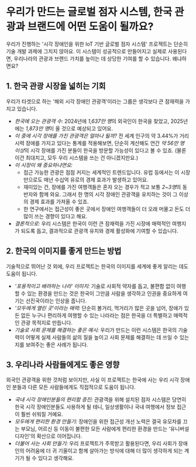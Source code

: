 # 우리가 만드는 글로벌 점자 시스템, 한국 관광과 브랜드에 어떤 도움이 될까요?

우리가 진행하는 '시각 장애인을 위한 IoT 기반 글로벌 점자 시스템' 프로젝트는 단순히 기술 개발 과제에 그치지 않아요. 이 시스템이 성공적으로 만들어지고 실제로 사용된다면, 우리나라의 관광과 브랜드 가치를 높이는 데 상당한 기여를 할 수 있습니다. 왜냐하면요?

## 1. 한국 관광 시장을 넓히는 기회

우리가 타겟으로 하는 '해외 시각 장애인 관광객'이라는 그룹은 생각보다 큰 잠재력을 가지고 있습니다.

* *한국에 오는 관광객 수:* 2024년에 *1,637만 명*의 외국인이 한국을 찾았고, 2025년에는 *1,873만 명*이 올 것으로 예상되고 있어요.
* *이 중에 시각 장애를 가진 관광객은 얼마나 될까?* 전 세계 인구의 약 3.44%가 거리 시력 장애를 가지고 있다는 통계를 적용해보면, 단순히 계산해도 연간 *약 56만 명 이상*의 시각 장애를 가진 분들이 한국을 방문할 가능성이 있다고 볼 수 있죠. (물론 이건 최대치고, 모두 우리 시스템을 쓰는 건 아니겠지만요.)
* *이 시장이 왜 중요하냐면요:*
    * 접근 가능한 관광은 점점 커지는 세계적인 트렌드입니다. 유럽 등에서는 이 시장만으로도 매년 수십억 유로의 경제 효과가 발생하고 있어요.
    * 재미있는 건, 장애를 가진 여행객들은 혼자 오는 경우가 적고 보통 *2~3명*의 동반자와 함께 와요. 그래서 한 명의 시각 장애인 관광객을 유치하는 것이 그 이상의 경제 효과를 가져올 수 있죠.
    * 한 연구에서는 접근성이 좋은 곳에서 장애인 여행객들이 더 오래 머물고 돈도 더 많이 쓰는 경향이 있다고 해요.
* *결론적으로:* 우리 시스템은 한국이 이런 큰 잠재력을 가진 시장에 매력적인 여행지가 되도록 돕고, 결과적으로 관광객 유치와 경제 활성화에 기여할 수 있습니다.

## 2. 한국의 이미지를 좋게 만드는 방법

기술적으로 뛰어난 것 외에, 우리 프로젝트는 한국의 이미지를 세계에 좋게 알리는 데도 도움이 됩니다.

* *'포용적이고 배려하는 나라' 이미지:* 기술로 사회적 약자를 돕고, 불편함 없이 여행할 수 있는 환경을 만드는 것은 한국이 그만큼 사람을 생각하고 인권을 중요하게 여기는 선진국이라는 인상을 줍니다.
* *'모두에게 열린 곳'이라는 매력:* 단순히 볼거리, 먹거리가 많은 곳을 넘어, 장애가 있든 없든 누구나 편리하게 여행할 수 있는 나라라는 점은 한국을 더 특별하고 매력적인 관광 목적지로 만듭니다.
* *기술로 사회 문제를 해결하는 좋은 예시:* 우리가 만드는 이런 시스템은 한국의 기술력이 어떻게 실제 사람들의 삶의 질을 높이고 사회 문제를 해결하는 데 쓰일 수 있는지를 보여주는 좋은 사례가 됩니다.

## 3. 우리나라 사람들에게도 좋은 영향

외국인 관광객을 위한 것처럼 보이지만, 사실 이 프로젝트는 한국에 사는 우리 시각 장애인 분들과 다른 모든 사람들에게도 직접적으로 도움이 됩니다.

* *국내 시각 장애인분들의 편리함 증진:* 관광객을 위해 설치된 점자 시스템은 당연히 한국 시각 장애인분들도 사용하게 될 테니, 일상생활이나 국내 여행에서 정보 접근이 훨씬 쉬워질 거예요.
* *모두에게 편리한 환경 만들기:* 장애인을 위한 접근성 개선 노력은 결국 유모차를 끄는 부모님, 어르신 등 이동이 불편한 모든 사람에게 편리한 환경을 만드는 '유니버설 디자인'의 확산으로 이어집니다.
* *더불어 사는 사회 만들기:* 우리 프로젝트가 주목받고 활용된다면, 우리 사회가 장애인의 어려움에 더 귀 기울이고 함께 살아가는 방식에 대해 더 많이 생각하게 되는 계기가 될 수 있다고 생각해요.

